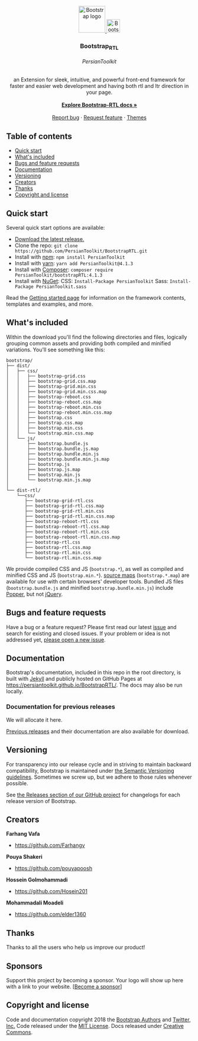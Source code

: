 <p align="center">
  <a href="https://getbootstrap.com/">
    <img src="https://getbootstrap.com/docs/4.1/assets/brand/bootstrap-solid.svg" alt="Bootstrap logo" width=72 height=72>
    <img src="http://uupload.ir/files/mp0h_rtl.png" alt="Bootstrap logo" width=36 height=36>
  </a>
  
  <h3 align="center">Bootstrap<sub><b>RTL</b></sub></h3>
  <h6 align="center">PersianToolkit</h6>

  <p align="center">
    an Extension for sleek, intuitive, and powerful front-end framework for faster and easier web development and having both rtl and ltr direction in your page.
    <br>
    <br> 
    <a href="https://persiantoolkit.github.io/BootstrapRTL/"><strong>Explore Bootstrap-RTL docs »</strong></a>
    <br>
    <br>
    <a href="https://github.com/PersianToolkit/BootstrapRTL/issues/new?template=bug.md">Report bug</a>
    ·
    <a href="https://github.com/PersianToolkit/BootstrapRTL/issues/new?template=feature.md&labels=feature">Request feature</a>
    ·
    <a href="https://themes.getbootstrap.com/">Themes</a>
  </p>
</p>


## Table of contents

- [Quick start](#quick-start)
- [What's included](#whats-included)
- [Bugs and feature requests](#bugs-and-feature-requests)
- [Documentation](#documentation)
- [Versioning](#versioning)
- [Creators](#creators)
- [Thanks](#thanks)
- [Copyright and license](#copyright-and-license)


## Quick start

Several quick start options are available:

- [Download the latest release.](https://github.com/PersianToolkit/BootstrapRTL/archive/v4.1.3.zip)
- Clone the repo: `git clone https://github.com/PersianToolkit/BootstrapRTL.git`
- Install with [npm](https://www.npmjs.com/): `npm install PersianToolkit`
- Install with [yarn](https://yarnpkg.com/): `yarn add PersianToolkit@4.1.3`
- Install with [Composer](https://getcomposer.org/): `composer require PersianToolkit/bootstrapRTL:4.1.3`
- Install with [NuGet](https://www.nuget.org/): CSS: `Install-Package PersianToolkit` Sass: `Install-Package PersianToolkit.sass`

Read the [Getting started page](https://getbootstrap.com/docs/4.1/getting-started/introduction/) for information on the framework contents, templates and examples, and more.


## What's included

Within the download you'll find the following directories and files, logically grouping common assets and providing both compiled and minified variations. You'll see something like this:

```text
bootstrap/
├── dist/
│   ├── css/
│   │   ├── bootstrap-grid.css
│   │   ├── bootstrap-grid.css.map
│   │   ├── bootstrap-grid.min.css
│   │   ├── bootstrap-grid.min.css.map
│   │   ├── bootstrap-reboot.css
│   │   ├── bootstrap-reboot.css.map
│   │   ├── bootstrap-reboot.min.css
│   │   ├── bootstrap-reboot.min.css.map
│   │   ├── bootstrap.css
│   │   ├── bootstrap.css.map
│   │   ├── bootstrap.min.css
│   │   └── bootstrap.min.css.map
│   └── js/
│       ├── bootstrap.bundle.js
│       ├── bootstrap.bundle.js.map
│       ├── bootstrap.bundle.min.js
│       ├── bootstrap.bundle.min.js.map
│       ├── bootstrap.js
│       ├── bootstrap.js.map
│       ├── bootstrap.min.js
│       └── bootstrap.min.js.map
│       
└── dist-rtl/  
    └──css/
       ├── bootstrap-grid-rtl.css
       ├── bootstrap-grid-rtl.css.map
       ├── bootstrap-grid-rtl.min.css
       ├── bootstrap-grid-rtl.min.css.map
       ├── bootstrap-reboot-rtl.css
       ├── bootstrap-reboot-rtl.css.map
       ├── bootstrap-reboot-rtl.min.css
       ├── bootstrap-reboot-rtl.min.css.map
       ├── bootstrap-rtl.css
       ├── bootstrap-rtl.css.map
       ├── bootstrap-rtl.min.css
       └── bootstrap-rtl.min.css.map
```

We provide compiled CSS and JS (`bootstrap.*`), as well as compiled and minified CSS and JS (`bootstrap.min.*`). [source maps](https://developers.google.com/web/tools/chrome-devtools/debug/readability/source-maps) (`bootstrap.*.map`) are available for use with certain browsers' developer tools. Bundled JS files (`bootstrap.bundle.js` and minified `bootstrap.bundle.min.js`) include [Popper](https://popper.js.org/), but not [jQuery](https://jquery.com/).


## Bugs and feature requests

Have a bug or a feature request? Please first read our latest [issue](https://github.com/PersianToolkit/BootstrapRTL/issues) and search for existing and closed issues. If your problem or idea is not addressed yet, [please open a new issue](https://github.com/PersianToolkit/BootstrapRTL/issues/new).


## Documentation

Bootstrap's documentation, included in this repo in the root directory, is built with [Jekyll](https://jekyllrb.com/) and publicly hosted on GitHub Pages at <https://persiantoolkit.github.io/BootstrapRTL/>. The docs may also be run locally.

### Documentation for previous releases

We will allocate it here.

[Previous releases](https://github.com/PersianToolkit/BootstrapRTL/releases) and their documentation are also available for download.


## Versioning

For transparency into our release cycle and in striving to maintain backward compatibility, Bootstrap is maintained under [the Semantic Versioning guidelines](https://semver.org/). Sometimes we screw up, but we adhere to those rules whenever possible.

See [the Releases section of our GitHub project](https://github.com/PersianToolkit/BootstrapRTLreleases) for changelogs for each release version of Bootstrap. 


## Creators

**Farhang Vafa**

- <https://github.com/Farhangv>

**Pouya Shakeri**

- <https://github.com/pouyapoosh>

**Hossein Golmohammadi**

- <https://github.com/Hosein201>

**Mohammadali Moadeli**

- <https://github.com/elder1360>

## Thanks

Thanks to all the users who help us improve our product!


## Sponsors

Support this project by becoming a sponsor. Your logo will show up here with a link to your website. [[Become a sponsor](https://opencollective.com/bootstrap#sponsor)]


## Copyright and license

Code and documentation copyright 2018 the [Bootstrap Authors](https://github.com/PersianToolkit/BootstrapRTL/graphs/contributors) and [Twitter, Inc.](https://twitter.com) Code released under the [MIT License](https://github.com/PersianToolkit/BootstrapRTL/blob/master/LICENSE). Docs released under [Creative Commons](https://github.com/PersianToolkit/BootstrapRTL/blob/master/docs/LICENSE).
